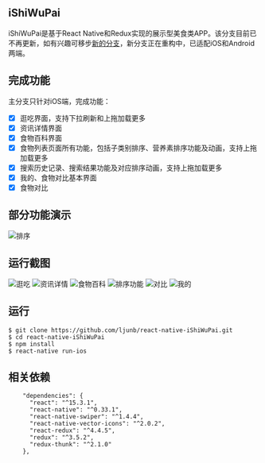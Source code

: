 ## iShiWuPai
iShiWuPai是基于React Native和Redux实现的展示型美食类APP。该分支目前已不再更新，如有兴趣可移步[新的分支](https://github.com/ljunb/react-native-iShiWuPai/tree/alpha)，新分支正在重构中，已适配iOS和Android两端。

## 完成功能
主分支只针对iOS端，完成功能：
- [x] 逛吃界面，支持下拉刷新和上拖加载更多
- [x] 资讯详情界面
- [x] 食物百科界面
- [x] 食物列表页面所有功能，包括子类别排序、营养素排序功能及动画，支持上拖加载更多
- [x] 搜索历史记录、搜索结果功能及对应排序动画，支持上拖加载更多
- [x] 我的、食物对比基本界面
- [x] 食物对比

## 部分功能演示
![排序](https://github.com/ljunb/react-native-iShiWuPai/blob/master/screenshot/performance.gif)

## 运行截图
![逛吃](https://github.com/ljunb/react-native-iShiWuPai/blob/master/screenshot/strolling.png)
![资讯详情](https://github.com/ljunb/react-native-iShiWuPai/blob/master/screenshot/feedDetail.png)
![食物百科](https://github.com/ljunb/react-native-iShiWuPai/blob/master/screenshot/foods.png)
![排序功能](https://github.com/ljunb/react-native-iShiWuPai/blob/master/screenshot/sortList.png)
![对比](https://github.com/ljunb/react-native-iShiWuPai/blob/master/screenshot/compare.png)
![我的](https://github.com/ljunb/react-native-iShiWuPai/blob/master/screenshot/user.png)

## 运行
```
$ git clone https://github.com/ljunb/react-native-iShiWuPai.git
$ cd react-native-iShiWuPai 
$ npm install
$ react-native run-ios
```

## 相关依赖
```
    "dependencies": {
      "react": "^15.3.1",
      "react-native": "^0.33.1",
      "react-native-swiper": "^1.4.4",
      "react-native-vector-icons": "^2.0.2",
      "react-redux": "^4.4.5",
      "redux": "^3.5.2",
      "redux-thunk": "^2.1.0"
    },
```